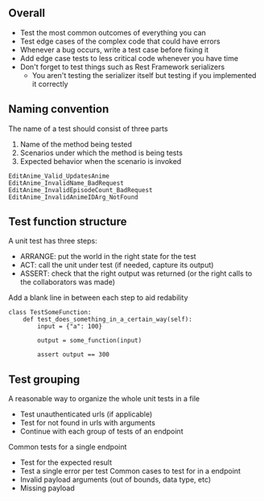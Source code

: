 ## Overall
- Test the most common outcomes of everything you can
- Test edge cases of the complex code that could have errors
- Whenever a bug occurs, write a test case before fixing it
- Add edge case tests to less critical code whenever you have time
- Don't forget to test things such as Rest Framework serializers
	- You aren't testing the serializer itself but testing if you implemented it correctly
## Naming convention
The name of a test should consist of three parts
1. Name of the method being tested
2. Scenarios under which the method is being tests
3. Expected behavior when the scenario is invoked
```
EditAnime_Valid_UpdatesAnime
EditAnime_InvalidName_BadRequest
EditAnime_InvalidEpisodeCount_BadRequest
EditAnime_InvalidAnimeIDArg_NotFound
```
## Test function structure
A unit test has three steps:
- ARRANGE: put the world in the right state for the test
- ACT: call the unit under test (if needed, capture its output)
- ASSERT: check that the right output was returned (or the right calls to the collaborators was made)

Add a blank line in between each step to aid redability
```
class TestSomeFunction:
    def test_does_something_in_a_certain_way(self):
        input = {"a": 100}

        output = some_function(input)

        assert output == 300
```
## Test grouping
A reasonable way to organize the whole unit tests in a file
- Test unauthenticated urls (if applicable)
- Test for not found in urls with arguments
- Continue with each group of tests of an endpoint

Common tests for a single endpoint
- Test for the expected result
- Test a single error per test
Common cases to test for in a endpoint
- Invalid payload arguments (out of bounds, data type, etc)
- Missing payload
